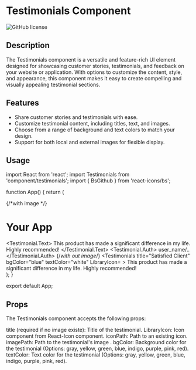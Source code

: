 # Testimonials Component

![GitHub license](https://github.com/elm-Saad/React_Component_Library.git)

## Description

The Testimonials component is a versatile and feature-rich UI element designed for showcasing customer stories, testimonials, and feedback on your website or application. With options to customize the content, style, and appearance, this component makes it easy to create compelling and visually appealing testimonial sections.

## Features

- Share customer stories and testimonials with ease.
- Customize testimonial content, including titles, text, and images.
- Choose from a range of background and text colors to match your design.
- Support for both local and external images for flexible display.

## Usage
import React from 'react';
import Testimonials from 'component/testimonials';
import { BsGithub } from 'react-icons/bs';

function App() {
  return (
    <div>
        {/*with image */}
      <h1>Your App</h1>
      <Testimonials
        imagePath="path/to/testimonial-image.jpg"
        bgColor="blue"
        textColor="white"
      >
        <Testimonial.Text>
            This product has made a significant difference in my life. Highly recommended!
        </Testimonial.Text>
        <Testimonial.Auth>
            user_name/..
        </Testimonial.Auth>
      </Testimonials>
      {/*with out image*/}
      <Testimonials
        title="Satisfied Client"
        bgColor="blue"
        textColor="white"
        LibraryIcon=<BsGithub />
      >
        This product has made a significant difference in my life. Highly recommended!
      </Testimonials>
    </div>
  );
}

export default App;

## Props

The Testimonials component accepts the following props:

title (required if no image existe): Title of the testimonial.
LibraryIcon: Icon component from React-Icon component.
iconPath: Path to an existing icon.
imagePath: Path to the testimonial's image .
bgColor: Background color for the testimonial (Options: gray, yellow, green, blue, indigo, purple, pink, red).
textColor: Text color for the testimonial (Options: gray, yellow, green, blue, indigo, purple, pink, red).